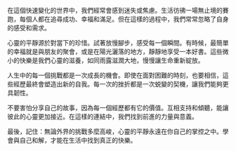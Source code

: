 在這個快速變化的世界中，我們經常會感到迷失或焦慮。生活彷彿一場無止境的賽跑，每個人都在追尋成功、幸福和滿足。但在這樣的過程中，我們常常忽略了自身的感受和需求。

心靈的平靜源於對當下的珍惜。試著放慢腳步，感受每一個瞬間。有時候，最簡單的幸福就是與朋友的聚會，或是在陽光灑落的地方，靜靜地享受一本好書。這些微小的快樂是我們心靈的滋養，如同雨露滋潤大地，慢慢讓生命重新綻放。

人生中的每一個挑戰都是一次成長的機會。即使在面對困難的時刻，也要相信，這些經歷最終會塑造出新的自我。每一次的挫折都是一次蜕變的契機，讓我們能夠更具韌性。

不要害怕分享自己的故事，因為每一個經歷都有它的價值。互相支持和傾聽，能讓彼此的心靈更加接近。在這樣的連結中，我們找到前進的力量與意義。

最後，記住：無論外界的挑戰多麼高峻，心靈的平靜永遠在你自己的掌控之中。學會與自己和解，才能在生活中找到真正的快樂。